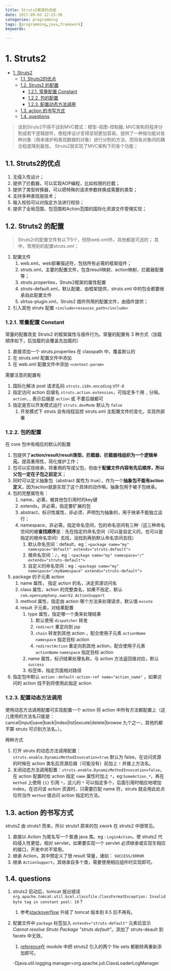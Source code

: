 ```yaml
---
title: Struts2框架的总结
date: 2017-09-03 12:23:30
categories: programming
tags: [programming,java,framework]
keywords: 

---
```


# 1. Struts2

<!-- TOC -->

- [1. Struts2](#1-struts2)
	- [1.1. Struts2的优点](#11-struts2%e7%9a%84%e4%bc%98%e7%82%b9)
	- [1.2. Struts2 的配置](#12-struts2-%e7%9a%84%e9%85%8d%e7%bd%ae)
		- [1.2.1. 常量配置 Constant](#121-%e5%b8%b8%e9%87%8f%e9%85%8d%e7%bd%ae-constant)
		- [1.2.2. 包的配置](#122-%e5%8c%85%e7%9a%84%e9%85%8d%e7%bd%ae)
		- [1.2.3. 配置动态方法调用](#123-%e9%85%8d%e7%bd%ae%e5%8a%a8%e6%80%81%e6%96%b9%e6%b3%95%e8%b0%83%e7%94%a8)
	- [1.3. action 的书写方式](#13-action-%e7%9a%84%e4%b9%a6%e5%86%99%e6%96%b9%e5%bc%8f)
	- [1.4. questions](#14-questions)

<!-- /TOC -->

> 谈到Struts2不得不谈到MVC模式：模型-视图-控制器;
> MVC架构将程序分割成若干逻辑部件，使程序设计变得坚韧更加容易。提供了一种按功能对各种对象（用来维护和表现数据的对象）进行分割的方法，而将各对象间的耦合程度降到最低。
> Struts2就实现了MVC架构下的各个功能；<!--more-->

## 1.1. Struts2的优点

1. 无侵入性设计；
2. 提供了拦截器，可以实现AOP编程，比如权限的拦截；
3. 提供了类型转换器，可以把特殊的请求参数转换成需要的类型；
4. 支持多种表现层技术；
5. 输入校验可以对指定方法进行校验；
6. 提供了全局范围、包范围和Action范围的国际化资源文件管理实现；

## 1.2. Struts2 的配置

> Struts2r的配置文件有以下5个，但除web.xml外，其他都是可选的；
> 其中，常用到的配置struts.xml；

1. 配置文件
   1. web.xml，web部署描述符，包括所有必需的框架组件；
   2. struts.xml，主要的配置文件，包含result映射、action映射、拦截器配置等；
   3. struts.properties，Struts2框架的属性配置
   4. struts-default.xml，默认配置，由框架提供，struts.xml 中的包全都要继承自此配置文件
   5. strtus-plugin.xml，Struts2 插件所用的配置文件，由插件提供；
2. 引入其他 struts 配置 `<include>resouces_path</include>`

### 1.2.1. 常量配置 Constant

常量的配置改变 Struts2 的框架属性与插件行为。常量的配置有 3 种方式（加载顺序如下，后加载的会覆盖先加载的）

1. 直接添加一个 struts.properties 在 classpath 中，覆盖默认的
2. 在 struts.xml 配置文件中添加
3. 在 web.xml 配置文件中添加 `<context-param>`

需要注意的配置有

1. 国际化解决 post 请求乱码 `struts.i18n.encoding` `UTF-8`
2. 指定访问 action 后缀名 `struts.action.extension`，可指定多个用 `,` 分隔。 `action,,` 表示后缀是 `action` 或 不要后缀都可
3. 指定是否以开发模式运行 `struts.devMode` 默认为 `false`
   1. 开发模式下 struts 会有线程监控 struts.xml 主配置文件的变化，实现热部署

### 1.2.2. 包的配置

在 core 包中有相应的默认的配置

1. 包提供了**action/result/result类型、拦截器、拦截器栈组织为一个逻辑单元**，提高重用性，简化维护工作；
2. 包可以实现继承，将重用的写成父包，但由于**配置文件内容有先后顺序，所以父包一定在子包之前定义**；
3. 同时可以定义抽象包（abstract 属性为 true），作为一个**抽象包不能有action定义**，因为action就是实现了这个具体的动作嘛。抽象包用于被子包继承。
4. 包的完整属性有：
	1. name，必需，被其他包引用时的key键
	2. extends，非必需，指定要扩展的包
	3. abstract，标识性属性，非必须，声明包为抽象的，用于继承不能独立运行；
	4. namespace，非必需，指定命名空间，包的命名空间有三种（这三种命名空间的被**查找顺序**是：先在指定的命名空间（可以是自定义的，也可以是指定的根命名空间）去找，没找到再到默认命名空间去找）
		1. 默认命名空间：default，eg：`<package name="my" namespace="default" extends="struts-default">`
		2. 根命名空间：`/`，eg：`<package name="my" namespace="/" extends="struts-default">`
		3. 自定义的命名空间：eg：`<package name="my" namespace="/myNamespace" extends="struts-default">`
5. package 的子元素 action
	1. name 属性， 指定 action 的名，决定资源访问名
	2. class 属性，action 的完整类名，如果不指定，默认 `com.opensymphony.xwork2.ActionSupport`
	3. method 属性，指定由 action 哪个方法来处理请求，默认值 `excute`
	4. result 子元素，对结果配置
		1. type 属性，指定哪一个类来处理结果
      		1. 默认使用 `dispatcher` 转发
      		2. `redirect` 重定向到 jsp
      		3. `chain` 转发到其他 action ，配合使用子元素 `actionName` `namespace` 指定目标 action
      		4. `redirectAction` 重定向到其他 action，配合使用子元素 `actionName` `namespace` 指定目标 action
		2. name 属性，标识结果处理名称，与 action 方法返回值对应，默认 `success`
		3. 标签体，指定页面相对路径
6. 指定包中默认 `action` : `default-action-ref name="action_name"` ，如果访问的 action 找不到将使用此指定 action

### 1.2.3. 配置动态方法调用

使用动态方法调用配置可实现配置一个 action 将 action 中所有方法都配置上（这儿使用的方法名只能是：cancel|input|save|back|index|list|excute|delete|browse 九个之一，其他的都不算 struts 可识别方法名。）。

两种方式

1. 打开 struts 的动态方法调用配置： `struts.enable.DynamicMethodInvocation=true` 默认为 false，在访问资源的时候在 action 类名后资源后缀（可能没有）前加上 `!` 并接上方法名。
2. 关闭动态方法调用配置：`struts.enable.DynamicMethodInvocation=false`，在 action 配置时给 action 指定 `name` 属性时加上 `*`，eg:`SomeAction_*`，再在 `method` 上使用 `{1}` 引用 `*`，这儿的 `*` 可以指定多个，后面引用时相应地增加 index。在访问该 action 资源时，只需要匹配 name 符，struts 就会用此处点位符当作 `method` 值访问 action 指定的方法。

## 1.3. action 的书写方式

struts2 由 struts1 而来，所以 struts1 原来的包 xwork 在 struts2 中很常见。

1. 直接以 Action 为尾名写一个普通 java 类。eg : `LoginAction`。使 struts2 代码侵入性更低，相对 servlet，如果要实现一个 servlet 必须继承或实现生相应的接口，开发中并不常用。
2. 继承 Action，其中预定义了很 result 常量，诸如： `SUCCESS/ERROR`
3. 继承 `ActionSupport`，其继承自多个类，需要使用相应组件时实现即可。

## 1.4. questions

1. struts2 启动后，tomcat 报出错误 `org.apache.tomcat.util.bcel.classfile.ClassFormatException: Invalid byte tag in constant pool: 19` ?
   1. 参考[stackoverflow](https://stackoverflow.com/questions/23541532/org-apache-tomcat-util-bcel-classfile-classformatexception-invalid-byte-tag-in) 升级了 tomcat 版本到 8.5 后不再有。
2. 配置文件中 `package` 标签加入 `extends="struts-default"` 元素后显示 *Cannot resolve Struts Package "struts default"*。添加了 struts-deault 到 facets 中无效。
   1. [reference](https://blog.csdn.net/Small_Lee/article/details/78621909)在 modole 中把 struts2 引入的两个 file sets 都删除再重新添加即可。

   -Djava.util.logging.manager=org.apache.juli.ClassLoaderLogManager
